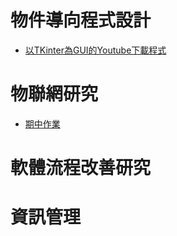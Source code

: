 # 物件導向程式設計
* [以TKinter為GUI的Youtube下載程式](https://github.com/nilm987521/nknu_record/tree/main/%E7%89%A9%E4%BB%B6%E5%B0%8E%E5%90%91%E8%A8%AD%E8%A8%88/YT%E4%B8%8B%E8%BC%89(%E4%BB%A5TK%E7%82%BAGUI))

# 物聯網研究
* [期中作業](https://github.com/nilm987521/nknu_record/tree/main/%E7%89%A9%E8%81%AF%E7%B6%B2%E7%A0%94%E7%A9%B6/%E6%9C%9F%E4%B8%AD%E4%BD%9C%E6%A5%AD)
# 軟體流程改善研究

# 資訊管理
